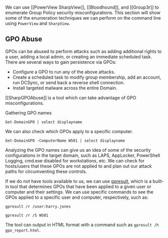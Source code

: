 We can use [[PowerView SharpView]], [[Bloodhound]], and [[Group3r]] to enumerate Group Policy security misconfigurations. This section will show some of the enumeration techniques we can perform on the command line using `PowerView` and `SharpView`.

## GPO Abuse

GPOs can be abused to perform attacks such as adding additional rights to a user, adding a local admin, or creating an immediate scheduled task. There are several ways to gain persistence via GPOs:

- Configure a GPO to run any of the above attacks.
- Create a scheduled task to modify group membership, add an account, run DCSync, or send back a reverse shell connection.
- Install targeted malware across the entire Domain.

[[SharpGPOAbuse]] is a tool which can take advantage of GPO misconfigurations.

Gathering GPO names

```powershell-session
Get-DomainGPO | select displayname
```

We can also check which GPOs apply to a specific computer.

```powershell-session
Get-DomainGPO -ComputerName WS01 | select displayname
```

Analyzing the GPO names can give us an idea of some of the security configurations in the target domain, such as LAPS, AppLocker, PowerShell Logging, cmd.exe disabled for workstations, etc. We can check for hosts/users that these GPOs are not applied to and plan out our attack paths for circumventing these controls.

If we do not have tools available to us, we can use [gpresult](https://docs.microsoft.com/en-us/windows-server/administration/windows-commands/gpresult), which is a built-in tool that determines GPOs that have been applied to a given user or computer and their settings. We can use specific commands to see the GPOs applied to a specific user and computer, respectively, such as:

```cmd-session
gpresult /r /user:harry.jones
```

```cmd-session
gpresult /r /S WS01
```

The tool can output in HTML format with a command such as `gpresult /h gpo_report.html`.














